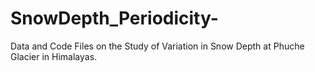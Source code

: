 # SnowDepth_Periodicity-
Data and Code Files on the Study of Variation in Snow Depth at Phuche Glacier in Himalayas.
